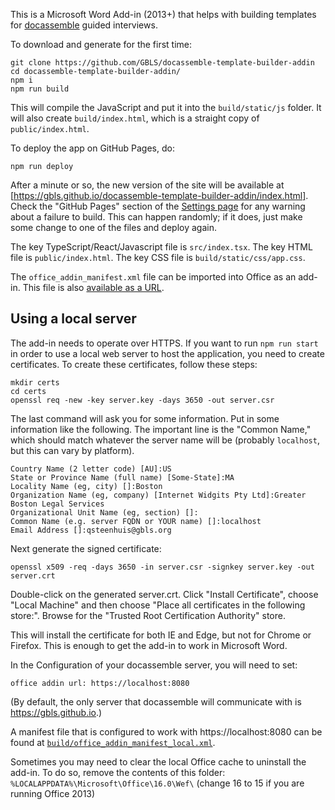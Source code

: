 This is a Microsoft Word Add-in (2013+) that helps with building
templates for [docassemble] guided interviews.

To download and generate for the first time:

```
git clone https://github.com/GBLS/docassemble-template-builder-addin
cd docassemble-template-builder-addin/
npm i
npm run build
```

This will compile the JavaScript and put it into the `build/static/js`
folder.  It will also create `build/index.html`, which is a straight
copy of `public/index.html`.

To deploy the app on GitHub Pages, do:

```
npm run deploy
```

After a minute or so, the new version of the site will be available at
[https://gbls.github.io/docassemble-template-builder-addin/index.html].
Check the "GitHub Pages" section of the [Settings page] for any
warning about a failure to build.  This can happen randomly; if it
does, just make some change to one of the files and deploy again.

The key TypeScript/React/Javascript file is `src/index.tsx`.  The key
HTML file is `public/index.html`.  The key CSS file is
`build/static/css/app.css`.

The `office_addin_manifest.xml` file can be imported into Office as an
add-in.  This file is also [available as a URL].

## Using a local server

The add-in needs to operate over HTTPS.  If you want to run `npm run
start` in order to use a local web server to host the application, you
need to create certificates.  To create these certificates, follow
these steps:

```
mkdir certs
cd certs
openssl req -new -key server.key -days 3650 -out server.csr
```

The last command will ask you for some information.  Put in some
information like the following.  The important line is the "Common
Name," which should match whatever the server name will be (probably
`localhost`, but this can vary by platform).

```
Country Name (2 letter code) [AU]:US
State or Province Name (full name) [Some-State]:MA
Locality Name (eg, city) []:Boston
Organization Name (eg, company) [Internet Widgits Pty Ltd]:Greater Boston Legal Services
Organizational Unit Name (eg, section) []:
Common Name (e.g. server FQDN or YOUR name) []:localhost
Email Address []:qsteenhuis@gbls.org
```

Next generate the signed certificate:

```
openssl x509 -req -days 3650 -in server.csr -signkey server.key -out server.crt
```

Double-click on the generated server.crt. Click "Install Certificate", choose "Local Machine" and then 
choose "Place all certificates in the following store:". Browse for the "Trusted Root Certification Authority" store.

This will install the certificate for both IE and Edge, but not for Chrome or Firefox. This is enough to get the 
add-in to work in Microsoft Word.

In the Configuration of your docassemble server, you will need to set:

```
office addin url: https://localhost:8080
```

(By default, the only server that docassemble will communicate with is
https://gbls.github.io.)

A manifest file that is configured to work with https://localhost:8080
can be found at [`build/office_addin_manifest_local.xml`].

Sometimes you may need to clear the local Office cache to uninstall the add-in.
To do so, remove the contents of this folder: `%LOCALAPPDATA%\Microsoft\Office\16.0\Wef\` (change 16 to 15 if you are running Office 2013)


[Settings page]: https://github.com/GBLS/docassemble-template-builder-addin/settings
[https://gbls.github.io/docassemble-template-builder-addin/index.html]: https://gbls.github.io/docassemble-template-builder-addin/index.html
[docassemble]: https://docassemble.org
[available as a URL]: https://gbls.github.io/docassemble-template-builder-addin/office_addin_manifest.xml
[`build/office_addin_manifest_local.xml`]: https://gbls.github.io/docassemble-template-builder-addin/office_addin_manifest_local.xml
[howto]: https://datacenteroverlords.com/2012/03/01/creating-your-own-ssl-certificate-authority/


